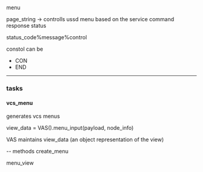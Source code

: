 

menu

page_string  -> controlls ussd menu based on the service command response status

status_code%message%control 

constol can be
- CON
- END



---

### tasks

#### vcs_menu  
generates vcs menus

view_data = VAS().menu_input(payload, node_info)


VAS 
maintains view_data (an object representation of the view)

-- methods
create_menu

menu_view


